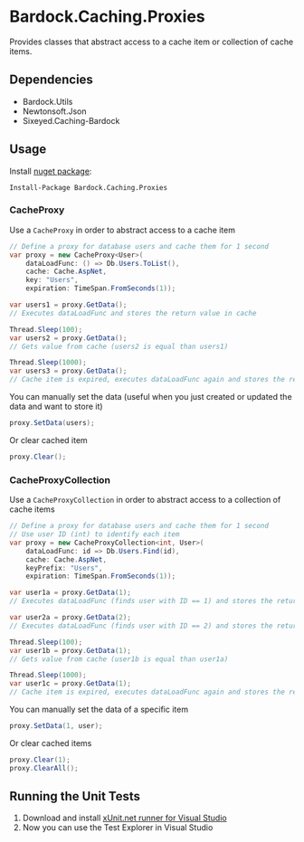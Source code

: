 Bardock.Caching.Proxies
=======================

Provides classes that abstract access to a cache item or collection of cache items.

## Dependencies

* Bardock.Utils
* Newtonsoft.Json
* Sixeyed.Caching-Bardock

## Usage

Install [nuget package](https://www.nuget.org/packages/Bardock.Caching.Proxies/):

	Install-Package Bardock.Caching.Proxies

### CacheProxy

Use a `CacheProxy` in order to abstract access to a cache item

```C#
// Define a proxy for database users and cache them for 1 second
var proxy = new CacheProxy<User>(
	dataLoadFunc: () => Db.Users.ToList(), 
	cache: Cache.AspNet, 
	key: "Users", 
	expiration: TimeSpan.FromSeconds(1));

var users1 = proxy.GetData();
// Executes dataLoadFunc and stores the return value in cache

Thread.Sleep(100);
var users2 = proxy.GetData();
// Gets value from cache (users2 is equal than users1)

Thread.Sleep(1000);
var users3 = proxy.GetData();
// Cache item is expired, executes dataLoadFunc again and stores the return value in cache
```

You can manually set the data (useful when you just created or updated the data and want to store it)

```C#
proxy.SetData(users);
```

Or clear cached item

```C#
proxy.Clear();
```

### CacheProxyCollection

Use a `CacheProxyCollection` in order to abstract access to a collection of cache items

```C#
// Define a proxy for database users and cache them for 1 second
// Use user ID (int) to identify each item 
var proxy = new CacheProxyCollection<int, User>(
	dataLoadFunc: id => Db.Users.Find(id), 
	cache: Cache.AspNet, 
	keyPrefix: "Users", 
	expiration: TimeSpan.FromSeconds(1));

var user1a = proxy.GetData(1);
// Executes dataLoadFunc (finds user with ID == 1) and stores the return value in cache

var user2a = proxy.GetData(2);
// Executes dataLoadFunc (finds user with ID == 2) and stores the return value in cache

Thread.Sleep(100);
var user1b = proxy.GetData(1);
// Gets value from cache (user1b is equal than user1a)

Thread.Sleep(1000);
var user1c = proxy.GetData(1);
// Cache item is expired, executes dataLoadFunc again and stores the return value in cache
```

You can manually set the data of a specific item

```C#
proxy.SetData(1, user);
```

Or clear cached items

```C#
proxy.Clear(1);
proxy.ClearAll();
```

## Running the Unit Tests

1. Download and install [xUnit.net runner for Visual Studio](https://visualstudiogallery.msdn.microsoft.com/463c5987-f82b-46c8-a97e-b1cde42b9099)
2. Now you can use the Test Explorer in Visual Studio